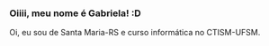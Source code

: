 ### Oiiii, meu nome é Gabriela! :D

Oi, eu sou de Santa Maria-RS e curso informática no CTISM-UFSM.

<!--
**gabstopper-gameplays/gabstopper-gameplays** is a ✨ _special_ ✨ repository because its `README.md` (this file) appears on your GitHub profile.

Here are some ideas to get you started:

- 🔭 I’m currently working on ...
Estudando
- 🌱 I’m currently learning ...

- 👯 I’m looking to collaborate on ...
- 🤔 I’m looking for help with ...
- 💬 Ask me about ...
- 📫 How to reach me: ...
- 😄 Pronouns: ...
- ⚡ Fun fact: ...
-->
